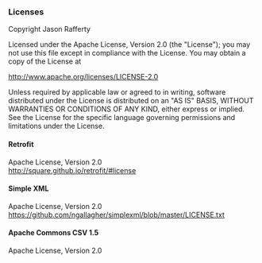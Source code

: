 ### Licenses

Copyright Jason Rafferty

Licensed under the Apache License, Version 2.0 (the "License");
you may not use this file except in compliance with the License.
You may obtain a copy of the License at

   http://www.apache.org/licenses/LICENSE-2.0

Unless required by applicable law or agreed to in writing, software
distributed under the License is distributed on an "AS IS" BASIS,
WITHOUT WARRANTIES OR CONDITIONS OF ANY KIND, either express or implied.
See the License for the specific language governing permissions and
limitations under the License.  

#### Retrofit
Apache License, Version 2.0  
http://square.github.io/retrofit/#license  

#### Simple XML  
Apache License, Version 2.0 
https://github.com/ngallagher/simplexml/blob/master/LICENSE.txt  

#### Apache Commons CSV 1.5
Apache License, Version 2.0